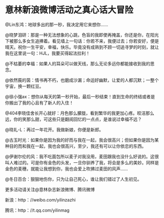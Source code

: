 # 意林新浪微博活动之真心话大冒险

@Lin东鸿：地球多出的那一秒，我决定用它来想你……

@晓梦泪研：那是一种无法想象的心跳，色盲的我即使再掩盖，你还是你，在阳光下被那么多女生追捧着。看见墙上一句话：你若不来，我便过去；你若安好，便是晴天。祝你一生平安，幸福，快乐。毕竟没有成熟到不顾一切追寻梦的时刻，就让我在这里说一句：HJL，我要买得起法拉利！

@不枯萎的幸福：如果人的耳朵可以做天线，那么无论多远你都能接收到我的思念。

@依然莪的茵：情书再不朽，也磨成沙漏；命运好幽默，让爱的人都沉默；一整个宇宙，换一颗红豆。

@徐小强ax：想你从每天的第一秒开始，最后一秒结束！直到生命的终结或者是你搬出了我的心且有了新人的入住！

@404李晓佳舍长开心就好：月色那么朦胧，看到繁华的我更加心疼。皎洁那么远，你的笑那么甜，可这些只是翻阅回忆的一点点，是谁说过幸福不远？

@晓礼-L：再过一年花开。我做新娘，你便是新郎。

@古玉时光：如果你是因为我的好而与我在一起，我会很高兴；但如果你是因为某种目的而和我在一起，我也会很高兴，至少，我还有可以让你依恋的东西。

@伊谢尔伦的风：我不吃面包所以麦子对我没用，麦田跟我也没什么好说的。这很叫人难过的。可是你有金色的头发，一旦你驯养了我，将会是多么的美妙。同样是金色的麦穗，就能让我想到你，我也会爱上吹拂过麦田的风声……

@冬日百合：狠狠地伤你，只为让自己死心，谁让我们错过了人生初见。

更多活动请关注@意林杂志新浪微博、腾讯微博

新浪：http：//weibo.com/yilinzazhi

腾讯：http：//t.qq.com/yilinmag